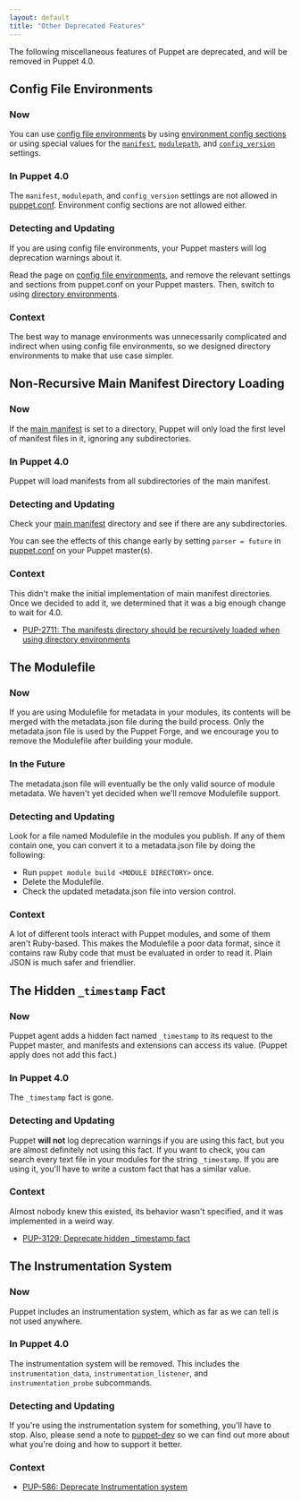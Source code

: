 ```yaml
---
layout: default
title: "Other Deprecated Features"
---
```



[main manifest]: ./dirs_manifest.html
[puppet.conf]: ./config_file_main.html
[config file environments]: ./environments_classic.html
[environment config sections]: ./environments_classic.html#environment-config-sections
[manifest_setting]: ./configuration.html#manifest
[modulepath_setting]: ./configuration.html#modulepath
[config_version]: ./configuration.html#configversion
[directory environments]: ./environments.html
[puppet-dev]: https://groups.google.com/forum/#!forum/puppet-dev

The following miscellaneous features of Puppet are deprecated, and will be removed in Puppet 4.0.


## Config File Environments

### Now

You can use [config file environments][] by using [environment config sections][] or using special values for the [`manifest`][manifest_setting], [`modulepath`][modulepath_setting], and [`config_version`][config_version] settings.

### In Puppet 4.0

The `manifest`, `modulepath`, and `config_version` settings are not allowed in [puppet.conf][]. Environment config sections are not allowed either.

### Detecting and Updating

If you are using config file environments, your Puppet masters will log deprecation warnings about it.

Read the page on [config file environments][], and remove the relevant settings and sections from puppet.conf on your Puppet masters. Then, switch to using [directory environments][].

### Context

The best way to manage environments was unnecessarily complicated and indirect when using config file environments, so we designed directory environments to make that use case simpler.


## Non-Recursive Main Manifest Directory Loading

### Now

If the [main manifest][] is set to a directory, Puppet will only load the first level of manifest files in it, ignoring any subdirectories.

### In Puppet 4.0

Puppet will load manifests from all subdirectories of the main manifest.

### Detecting and Updating

Check your [main manifest][] directory and see if there are any subdirectories.

You can see the effects of this change early by setting `parser = future` in [puppet.conf][] on your Puppet master(s).

### Context

This didn't make the initial implementation of main manifest directories. Once we decided to add it, we determined that it was a big enough change to wait for 4.0.

* [PUP-2711: The manifests directory should be recursively loaded when using directory environments](https://tickets.puppetlabs.com/browse/PUP-2711)


## The Modulefile

### Now

If you are using Modulefile for metadata in your modules, its contents will be merged with the metadata.json file during the build process. Only the metadata.json file is used by the Puppet Forge, and we encourage you to remove the Modulefile after building your module.

### In the Future

The metadata.json file will eventually be the only valid source of module metadata. We haven't yet decided when we'll remove Modulefile support.

### Detecting and Updating

Look for a file named Modulefile in the modules you publish. If any of them contain one, you can convert it to a metadata.json file by doing the following:

* Run `puppet module build <MODULE DIRECTORY>` once.
* Delete the Modulefile.
* Check the updated metadata.json file into version control.

### Context

A lot of different tools interact with Puppet modules, and some of them aren't Ruby-based. This makes the Modulefile a poor data format, since it contains raw Ruby code that must be evaluated in order to read it. Plain JSON is much safer and friendlier.


## The Hidden `_timestamp` Fact

### Now

Puppet agent adds a hidden fact named `_timestamp` to its request to the Puppet master, and manifests and extensions can access its value. (Puppet apply does not add this fact.)

### In Puppet 4.0

The `_timestamp` fact is gone.

### Detecting and Updating

Puppet **will not** log deprecation warnings if you are using this fact, but you are almost definitely not using this fact. If you want to check, you can search every text file in your modules for the string `_timestamp`. If you are using it, you'll have to write a custom fact that has a similar value.

### Context

Almost nobody knew this existed, its behavior wasn't specified, and it was implemented in a weird way.

* [PUP-3129: Deprecate hidden _timestamp fact](https://tickets.puppetlabs.com/browse/PUP-3129)


## The Instrumentation System

### Now

Puppet includes an instrumentation system, which as far as we can tell is not used anywhere.

### In Puppet 4.0

The instrumentation system will be removed. This includes the `instrumentation_data`, `instrumentation_listener`, and `instrumentation_probe` subcommands.

### Detecting and Updating

If you're using the instrumentation system for something, you'll have to stop. Also, please send a note to [puppet-dev][] so we can find out more about what you're doing and how to support it better.

### Context

* [PUP-586: Deprecate Instrumentation system](https://tickets.puppetlabs.com/browse/PUP-586)
